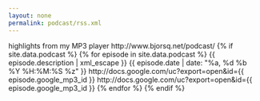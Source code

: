 ```yaml
---
layout: none
permalink: podcast/rss.xml
---
```


<?xml version="1.0" encoding="UTF-8"?>
<rss version="2.0" xmlns:atom="http://www.w3.org/2005/Atom">
	<channel>
		<title>bjorsq.net podcast</title>
		<description>highlights from my MP3 player</description>		
		<link>http://www.bjorsq.net/podcast/</link>
		<atom:link href="http://www.bjorsq.net/podcast/rss.xml" rel="self" type="application/rss+xml" />
		{% if site.data.podcast %}
			{% for episode in site.data.podcast %}
			<item>				
				<title>{{ episode.title | xml_escape }}</title>
				<description>{{ episode.description | xml_escape }}</description>
				<pubDate>{{ episode.date | date: "%a, %d %b %Y %H:%M:%S %z" }}</pubDate>
				<link>http://docs.google.com/uc?export=open&amp;id={{ episode.google_mp3_id }}</link>
				<guid isPermaLink="true">http://docs.google.com/uc?export=open&amp;id={{ episode.google_mp3_id }}</guid>
			</item>
			{% endfor %}
		{% endif %}	
	</channel>
</rss>
